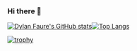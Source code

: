 ### Hi there 👋

[![Dylan Faure's GitHub stats](https://github-readme-stats.vercel.app/api?username=DylanFaure&show_icons=true&count_private=true&include_all_commits=true&theme=radical)](https://github.com/DylanFaure/github-readme-stats)[![Top Langs](https://github-readme-stats.vercel.app/api/top-langs/?username=DylanFaure&theme=radical)](https://github.com/DylanFaure/github-readme-stats)

[![trophy](https://github-profile-trophy.vercel.app/?username=DylanFaure&theme=radical)](https://github.com/DylanFaure/github-profile-trophy)

<!--
**DylanFaure/DylanFaure** is a ✨ _special_ ✨ repository because its `README.md` (this file) appears on your GitHub profile.

Here are some ideas to get you started:

- 🔭 I’m currently working on ...
- 🌱 I’m currently learning ...
- 👯 I’m looking to collaborate on ...
- 🤔 I’m looking for help with ...
- 💬 Ask me about ...
- 📫 How to reach me: ...
- 😄 Pronouns: ...
- ⚡ Fun fact: ...
-->
